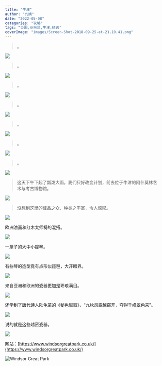 ```yaml
---
title: "牛津"
author: "九姨"
date: "2022-05-08"
categories: "攻略"
tags: "英国,英格兰,牛津,精选"
coverImage: "images/Screen-Shot-2018-09-25-at-21.10.41.png"
---
```


>。

![](images/IMG_20101016_093704.jpg)

>。

![](images/IMG_20101016_165653.jpg)

>。

![](images/IMG_20101016_111717.jpg)

>。

![](images/IMG_20101016_160229.jpg)

>。

![](images/IMG_20101016_175016.jpg)

>。

![](images/IMG_20101016_223455.jpg)

>。

![](images/IMG_20101016_142516.jpg)

>这天下午下起了瓢泼大雨。我们只好改变计划，前去位于牛津的阿什莫林艺术与考古博物馆。

![](images/20180826_155442-e1537906666136.jpg)

>没想到这里的藏品之众、种类之丰富，令人惊叹。

![](images/20180826_164159.jpg)

欧洲油画和红木太师椅的混搭。

![](images/20180826_165840-e1537906713688.jpg)

一屋子的大中小提琴。

![](images/20180826_165344.jpg)

有些琴的造型竟有点形似琵琶，大开眼界。

![](images/20180826_165414.jpg)

来自亚洲和欧洲的瓷器更加是玲琅满目。

![](images/20180826_165108.jpg)

还学到了唐代诗人陆龟蒙的《秘色越器》，“九秋风露越窑开，夺得千峰翠色来”。

![](images/20180826_160121-e1537906691794.jpg)

说的就是这些越窑瓷器。

![](images/20180826_160159.jpg)


网站：[https://www.windsorgreatpark.co.uk/](https://www.windsorgreatpark.co.uk/)

![Windsor Great Park](images/windsorgreatpark.jpg)